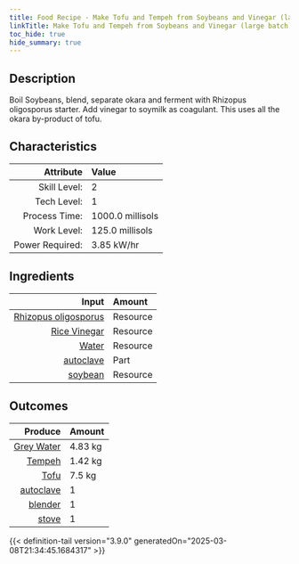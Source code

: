 ```yaml
---
title: Food Recipe - Make Tofu and Tempeh from Soybeans and Vinegar (large batch)
linkTitle: Make Tofu and Tempeh from Soybeans and Vinegar (large batch)
toc_hide: true
hide_summary: true
---
```

<!-- This is generated by the MarsSim HelpGenertor, do not edit. -->

## Description
 Boil Soybeans, blend, separate okara and ferment with Rhizopus&#10;&#9;&#9;&#9;oligosporus starter. Add vinegar to soymilk as coagulant. This uses&#10;&#9;&#9;&#9;all the okara by-product of tofu.

## Characteristics

| Attribute      | Value |
|--------:|:------|
|Skill Level:|2|
|Tech Level:|1|
|Process Time:|1000.0 millisols|
|Work Level:|125.0 millisols|
|Power Required:|3.85 kW/hr|

## Ingredients

| Input      | Amount |
|--------:|:------|
|[Rhizopus oligosporus](/docs/definitions/resource/rhizopus-oligosporus)|Resource|0.0019 kg|
|[Rice Vinegar](/docs/definitions/resource/rice-vinegar)|Resource|0.181 kg|
|[Water](/docs/definitions/resource/water)|Resource|18.7 kg|
|[autoclave](/docs/definitions/part/autoclave)|Part|1|
|[soybean](/docs/definitions/resource/soybean)|Resource|1.7 kg|

## Outcomes


| Produce      | Amount |
|--------:|:------|
|[Grey Water](/docs/definitions/resource/grey-water)|4.83 kg|
|[Tempeh](/docs/definitions/resource/tempeh)|1.42 kg|
|[Tofu](/docs/definitions/resource/tofu)|7.5 kg|
|[autoclave](/docs/definitions/part/autoclave)|1|
|[blender](/docs/definitions/part/blender)|1|
|[stove](/docs/definitions/part/stove)|1|



{{< definition-tail version="3.9.0" generatedOn="2025-03-08T21:34:45.1684317" >}}



